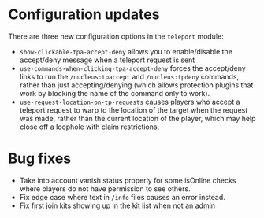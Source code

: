 # Configuration updates

There are three new configuration options in the `teleport` module:

* `show-clickable-tpa-accept-deny` allows you to enable/disable the accept/deny message when a teleport request is sent
* `use-commands-when-clicking-tpa-accept-deny` forces the accept/deny links to run the `/nucleus:tpaccept` and `/nucleus:tpdeny` commands, rather
 than just accepting/denying (which allows protection plugins that work by blocking the name of the command only to work).
* `use-request-location-on-tp-requests` causes players who accept a teleport request to warp to the location of the target when the request was made, 
rather than the current location of the player, which may help close off a loophole with claim restrictions.

# Bug fixes

* Take into account vanish status properly for some isOnline checks where players do not have permission to see others.
* Fix edge case where text in `/info` files causes an error instead.
* Fix first join kits showing up in the kit list when not an admin